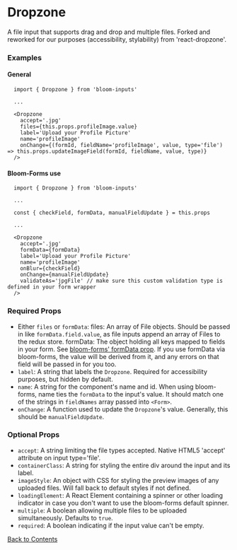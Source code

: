 # Dropzone
A file input that supports drag and drop and multiple files. Forked and reworked for our purposes (accessibility, stylability) from 'react-dropzone'.

### Examples
#### General
```
  import { Dropzone } from 'bloom-inputs'

  ...

  <Dropzone
    accept='.jpg'
    files={this.props.profileImage.value}
    label='Upload your Profile Picture'
    name='profileImage'
    onChange={(formId, fieldName='profileImage', value, type='file') => this.props.updateImageField(formId, fieldName, value, type)}
  />
```

#### Bloom-Forms use
```
  import { Dropzone } from 'bloom-inputs'

  ...

  const { checkField, formData, manualFieldUpdate } = this.props

  ...

  <Dropzone
    accept='.jpg'
    formData={formData}
    label='Upload your Profile Picture'
    name='profileImage'
    onBlur={checkField}
    onChange={manualFieldUpdate}
    validateAs='jpgFile' // make sure this custom validation type is defined in your form wrapper
  />
```

### Required Props
- Either `files` or `formData`:
  files: An array of File objects. Should be passed in like `formData.field.value`, as file inputs append an array of Files to the redux store.
  formData: The object holding all keys mapped to fields in your form. See [bloom-forms' formData prop](https://github.com/vineyard-bloom/bloom-forms/blob/master/docs/children-props.md). If you use formData via bloom-forms, the value will be derived from it, and any errors on that field will be passed in for you too.
- `label`:
  A string that labels the `Dropzone`. Required for accessibility purposes, but hidden by default.
- `name`:
  A string for the component's name and id. When using bloom-forms, name ties the `formData` to the input's value. It should match one of the strings in `fieldNames` array passed into `<Form>`.
- `onChange`:
  A function used to update the `Dropzone`'s value. Generally, this should be `manualFieldUpdate`.

### Optional Props
- `accept`:
  A string limiting the file types accepted. Native HTML5 'accept' attribute on input type='file'.
- `containerClass`:
  A string for styling the entire div around the input and its label.
- `imageStyle`:
  An object with CSS for styling the preview images of any uploaded files. Will fall back to default styles if not defined.
- `loadingElement`:
  A React Element containing a spinner or other loading indicator in case you don't want to use the bloom-forms default spinner.
- `multiple`:
  A boolean allowing multiple files to be uploaded simultaneously. Defaults to `true`.
- `required`:
  A boolean indicating if the input value can't be empty.

[Back to Contents](https://github.com/vineyard-bloom/bloom-inputs#contents)
